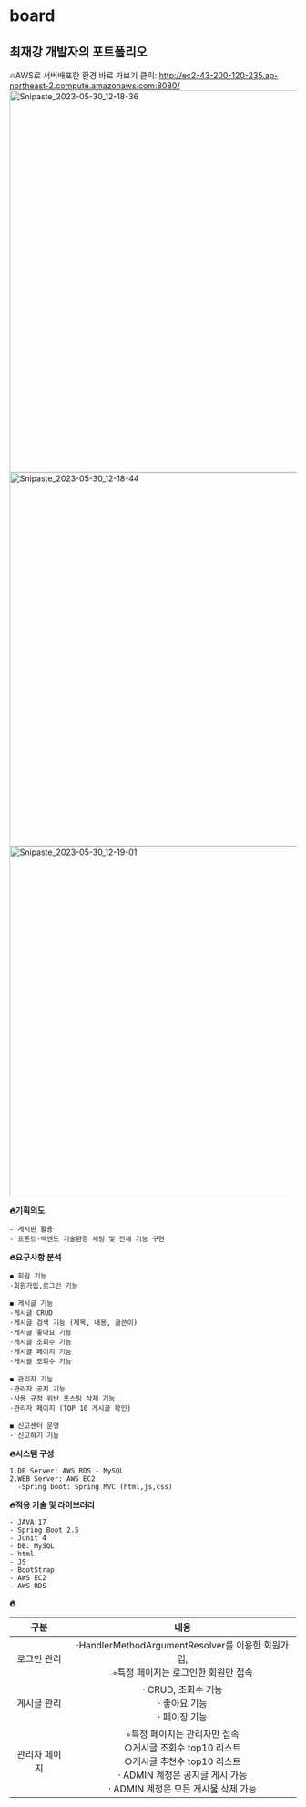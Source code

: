 # board

## 최재강 개발자의 포트폴리오
🔥AWS로 서버배포한 환경 바로 가보기 클릭: 
http://ec2-43-200-120-235.ap-northeast-2.compute.amazonaws.com:8080/
<img width="671" alt="Snipaste_2023-05-30_12-18-36" src="https://github.com/JaeKang20/board/assets/100588597/9eeca09f-a241-43fa-850f-1522a7afe824">
<img width="656" alt="Snipaste_2023-05-30_12-18-44" src="https://github.com/JaeKang20/board/assets/100588597/bab67079-23d7-49bb-864d-ba81fde0fdc9">
<img width="615" alt="Snipaste_2023-05-30_12-19-01" src="https://github.com/JaeKang20/board/assets/100588597/0e60d853-55b4-4a33-8c13-89dc131ec72c">





**🔥기획의도**

```
- 게시판 활용
- 프론트·백엔드 기술환경 세팅 및 전체 기능 구현
```
**🔥요구사항 분석**

``` 
◼ 회원 기능
·회원가입,로그인 기능

◼ 게시글 기능
·게시글 CRUD
·게시글 검색 기능 (제목, 내용, 글쓴이)
·게시글 좋아요 기능
·게시글 조회수 기능
·게시글 페이지 기능
·게시글 조회수 기능

◼ 관리자 기능
·관리자 공지 기능
·사용 규정 위반 포스팅 삭제 기능
·관리자 페이지 (TOP 10 게시글 확인)

◼ 신고센터 운영
· 신고하기 기능
```


**🔥시스템 구성**

```
1.DB Server: AWS RDS - MySQL
2.WEB Server: AWS EC2
  -Spring boot: Spring MVC (html,js,css)
```

**🔥적용 기술 및 라이브러리**

```
- JAVA 17
- Spring Boot 2.5
- Junit 4
- DB: MySQL
- html
- JS
- BootStrap
- AWS EC2
- AWS RDS
```

**🔥**


|          구분         |                                                                                                       내용                                                                                                     |
|:---------------------:|:--------------------------------------------------------------------------------------------------------------------------------------------------------------------------------------------------------------:|
|        로그인 관리    |  ·HandlerMethodArgumentResolver를 이용한 회원가입,<br>◦특정 페이지는 로그인한 회원만 접속                                                                            |
|        게시글 관리    |     · CRUD, 조회수 기능<br>     · 좋아요 기능 <br>    · 페이징 기능                                                                                                                                                    |
|      관리자 페이지    |      ◦특정 페이지는 관리자만 접속  <br>        ○게시글 조회수 top10 리스트      <br>      ○게시글 추천수 top10 리스트  <br>   · ADMIN 계정은 공지글 게시 가능  <br>   · ADMIN 계정은 모든 게시물 삭제 가능    |



